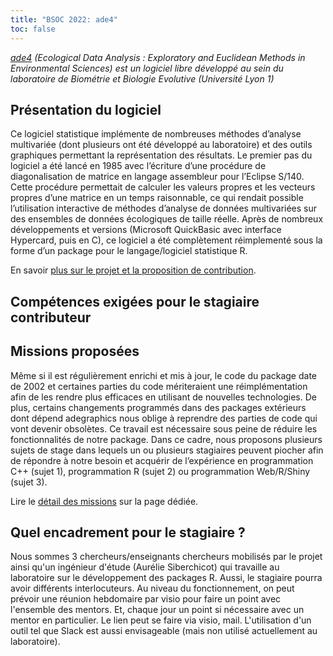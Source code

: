 ```yaml
---
title: "BSOC 2022: ade4"
toc: false
---
```


*[ade4](https://github.com/sdray/ade4) (Ecological Data Analysis : Exploratory and Euclidean Methods in Environmental Sciences) est un logiciel libre développé au sein du laboratoire de Biométrie et Biologie Evolutive (Université Lyon 1)*

## Présentation du logiciel

Ce logiciel statistique implémente de nombreuses méthodes d’analyse multivariée (dont plusieurs ont été développé au laboratoire) et des outils graphiques permettant la représentation des résultats. Le premier pas du logiciel a été lancé en 1985 avec l’écriture d’une procédure de diagonalisation de matrice en langage assembleur pour l’Eclipse S/140. Cette procédure permettait de calculer les valeurs propres et les vecteurs propres d’une matrice en un temps raisonnable, ce qui rendait possible l’utilisation interactive de méthodes d’analyse de données multivariées sur des ensembles de données écologiques de taille réelle. Après de nombreux développements et versions (Microsoft QuickBasic avec interface Hypercard, puis en C), ce logiciel a été complètement réimplementé sous la forme d’un package pour le langage/logiciel statistique R.

En savoir [plus sur le projet et la proposition de contribution](https://hackmd.io/@sdray/SJGFD8Cx9).

## Compétences exigées pour le stagiaire contributeur

## Missions proposées

Même si il est régulièrement enrichi et mis à jour, le code du package date de 2002 et certaines parties du code mériteraient une réimplémentation afin de les rendre plus efficaces en utilisant de nouvelles technologies. De plus, certains changements programmés dans des packages extérieurs dont dépend adegraphics nous oblige à reprendre des parties de code qui vont devenir obsolètes. Ce travail est nécessaire sous peine de réduire les fonctionnalités de notre package. Dans ce cadre, nous proposons plusieurs sujets de stage dans lequels un ou plusieurs stagiaires peuvent piocher afin de répondre à notre besoin et acquérir de l’expérience en programmation C++ (sujet 1), programmation R (sujet 2) ou programmation Web/R/Shiny (sujet 3).

Lire le [détail des missions](https://hackmd.io/@sdray/SJGFD8Cx9) sur la page dédiée.

## Quel encadrement pour le stagiaire ?

Nous sommes 3 chercheurs/enseignants chercheurs mobilisés par le projet ainsi qu'un ingénieur d'étude (Aurélie Siberchicot) qui travaille au laboratoire sur le développement des packages R. Aussi, le stagiaire pourra avoir différents interlocuteurs. Au niveau du fonctionnement, on peut prévoir une réunion hebdomaire par visio pour faire un point avec l'ensemble des mentors. Et, chaque jour un point si nécessaire avec un mentor en particulier. Le lien peut se faire via visio, mail. L'utilisation d'un outil tel que Slack est aussi envisageable (mais non utilisé actuellement au laboratoire).

